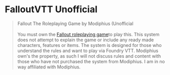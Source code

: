 # FalloutVTT Unofficial
>Fallout The Roleplaying Game by Modiphius (Unofficial
</br></br>
You must own the <a href="https://www.modiphius.net/products/falloutrpg_core-rulebook?variant=39410435096746">Fallout roleplaying game</a>to play this. This system does not attempt to explain the game or include any ready made characters, features or items. The system is designed for those who understand the rules and want to play via Foundry VTT. Modiphius own's the property, as such I will not discuss rules and content with those who have not purchased the system from Modiphius. I am in no way affiliated with Modiphius.
